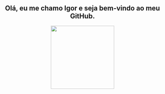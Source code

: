 <h2 align="center">Olá, eu me chamo Igor e seja bem-vindo ao meu GitHub.</h2>
<div align="center">
    <img height="200rem" src="https://github-readme-stats.vercel.app/api/top-langs/?username=IgorGabriel18&layout=compact&langs_count=7&theme=dracula"/>
</div>
